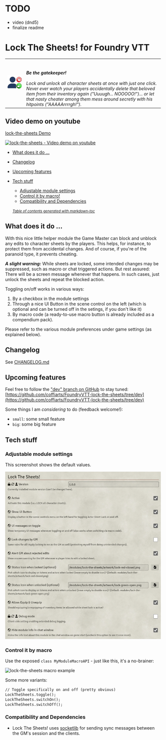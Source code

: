 # TODO
- video (dnd5)
- finalize readme

# Lock The Sheets! for Foundry VTT
<table style="border:0">
  <tr>
    <td><img src="src/lock-the-sheets/artwork/lock-the-sheets-logo.png" width="200" alt="Lock The Sheets! Logo"/></td>
    <td><span style="color:#da6502"></span><br/>
        <br/>
        <i><strong>Be the gatekeeper!</strong><br/>
          <br/>
          Lock and unlock all character sheets at once with just one click.<br/>
          Never ever watch your players accidentally delete that beloved item from their inventory again ("Uuuugh... NOOOOO!")... 
          or let that nasty cheater among them mess around secretly with his hitpoints ("AAAAArrrrgh!").</i>
    </td>
  </tr>
</table>

## Video demo on youtube
[lock-the-sheets Demo](https://youtu.be/lock-the-sheets)

[<img src="src/lock-the-sheets/artwork/lock-the-sheets-video-thumb.png" alt="lock-the-sheets - Video demo on youtube" width="600"/>](https://youtu.be/lock-the-sheets)

- [What does it do ...](#what-does-it-do-)
- [Changelog](#changelog)
- [Upcoming features](#upcoming-features)
- [Tech stuff](#tech-stuff)
  * [Adjustable module settings](#adjustable-module-settings)
  * [Control it by macro!](#control-it-by-macro)
  * [Compatibility and Dependencies](#compatibility-and-dependencies)

  <small><i><a href='http://ecotrust-canada.github.io/markdown-toc/'>Table of contents generated with markdown-toc</a></i></small>

## What does it do ...
With this nice little helper module the Game Master can block and unblock any edits to character sheets by the players.
This helps, for instance, to protect them from accidental changes.
And of course, if you're of the paranoid type, it prevents cheating.

***A slight warning:*** While sheets are locked, some intended changes may be suppressed, such as macro or chat triggered actions. But rest assured: There will be a screen message whenever that happens.
In such cases, just unlock the sheets and repeat the blocked action.

Toggling on/off works in various ways:
1. By a checkbox in the module settings 
2. Through a nice UI Button in the scene control on the left (which is optional and can be turned off in the setings, if you don't like it)
3. By macro code (a ready-to-use macro button is already included as a compendium pack).
 
Please refer to the various module preferences under game settings (as explained below).

## Changelog
See [CHANGELOG.md](CHANGELOG.md)

## Upcoming features
Feel free to follow the ["dev" branch on GitHub](https://github.com/coffiarts/FoundryVTT-lock-the-sheets/tree/dev) to stay tuned: [https://github.com/coffiarts/FoundryVTT-lock-the-sheets/tree/dev](https://github.com/coffiarts/FoundryVTT-lock-the-sheets/tree/dev)

Some things I am *considering* to do (feedback welcome!):

- `small`: some small feature
- `big`: some big feature

## Tech stuff
### Adjustable module settings
This screenshot shows the default values.

<img src="src/lock-the-sheets/artwork/lock-the-sheets-settings.png" alt="lock-the-sheets settings"/>

### Control it by macro
Use the exposed `class MyModuleMacroAPI` - just like this, it's a no-brainer:

<img src="src/lock-the-sheets/artwork/lock-the-sheets-toggle-macro.png" alt="lock-the-sheets macro example"/>

Some more variants:

    // Toggle specifically on and off (pretty obvious)
    LockTheSheets.toggle();
    LockTheSheets.switchOn();
    LockTheSheets.switchOff();

### Compatibility and Dependencies
- Lock The Sheets! uses [socketlib](https://github.com/manuelVo/foundryvtt-socketlib) for sending sync messages between the GM's session and the clients.
